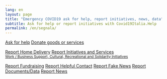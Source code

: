 ```yaml
---
lang: en
layout: page
title: "Emergency COVID19 ask for help, report initiatives, news, data"
subtitle: Ask for help or report initiatives with Covid19Italia.Help
permalink: /en/segnala/
---
```


<div class="col-md-offset-3 col-md-6">
  <a class="btn btn-success btn-lg btn-block btn-form" href="/segnala/en/chiedi-aiuto">Ask for help</a>
  <a class="btn btn-success btn-lg btn-block btn-form" href="/segnala/dona-beni-servizi">Donate goods or services</a>

  <br>

  <a class="btn btn-default btn-lg btn-block btn-form " href="/segnala/consegna-domicilio">Report Home Delivery</a>
  <a class="btn btn-default btn-lg btn-block btn-form" href="/segnala/iniziative-servizi">
  Report Initiatives and Services<br>
    <small>Work / Business Support, Cultural, Recreational and Solidarity Initiatives</small>
  </a>

  <a class="btn btn-default btn-lg btn-block btn-form " href="/segnala/raccolta-fondi">Report Fundraising</a>
  <a class="btn btn-default btn-lg btn-block btn-form" href="/segnala/contatto-utile">Report Helpful Contact</a>
  <a class="btn btn-default btn-lg btn-block btn-form" href="/segnala/bufala">Report Fake News</a>
  <a class="btn btn-default btn-lg btn-block btn-form" href="/segnala/documenti-dati">Report Documents/Data</a>
  <a class="btn btn-default btn-lg btn-block btn-form" href="/segnala/notizia">Report News</a>
</div>

